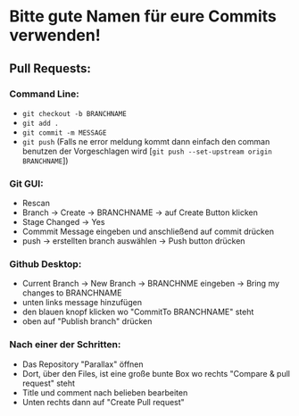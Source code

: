 # Bitte gute Namen für eure Commits verwenden!

## Pull Requests:

### Command Line:

 * ```git checkout -b BRANCHNAME```
 * ```git add .```
 * ```git commit -m MESSAGE```
 * ```git push``` 
 (Falls ne error meldung kommt dann einfach den comman benutzen der Vorgeschlagen wird [```git push --set-upstream origin BRANCHNAME```])
  
 ### Git GUI:
 * Rescan
 * Branch -> Create -> BRANCHNAME -> auf Create Button klicken
 * Stage Changed -> Yes
 * Commmit Message eingeben und anschließend auf commit drücken
 * push -> erstellten branch auswählen -> Push button drücken
 
 ### Github Desktop:
 * Current Branch -> New Branch -> BRANCHNME eingeben -> Bring my changes to BRANCHNAME
 * unten links message hinzufügen
 * den blauen knopf klicken wo "CommitTo BRANCHNAME" steht 
 * oben auf "Publish branch" drücken
 
 ### Nach einer der Schritten:
 * Das Repository "Parallax" öffnen
 * Dort, über den Files, ist eine große bunte Box wo rechts "Compare & pull request" steht
 * Title und comment nach belieben bearbeiten
 * Unten rechts dann auf "Create Pull request"
